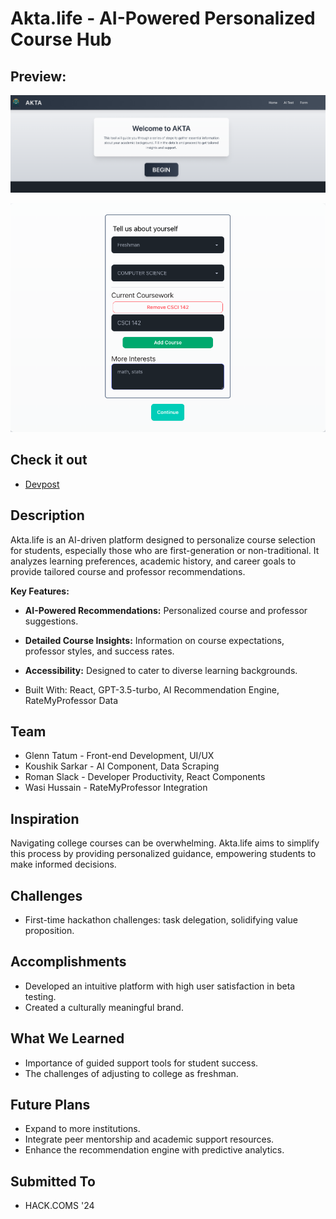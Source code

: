 # Akta.life - AI-Powered Personalized Course Hub

## Preview: 

![Akta Homepage](Akta-homepage.png)

![Akta Selection](Akta-selection.png)

## Check it out

* [Devpost](https://devpost.com/software/akta-life)

## Description

Akta.life is an AI-driven platform designed to personalize course selection for students, especially those who are first-generation or non-traditional. It analyzes learning preferences, academic history, and career goals to provide tailored course and professor recommendations.

**Key Features:**

* **AI-Powered Recommendations:** Personalized course and professor suggestions.
* **Detailed Course Insights:** Information on course expectations, professor styles, and success rates.
* **Accessibility:** Designed to cater to diverse learning backgrounds.

* Built With: React, GPT-3.5-turbo, AI Recommendation Engine, RateMyProfessor Data

## Team

* Glenn Tatum - Front-end Development, UI/UX
* Koushik Sarkar - AI Component, Data Scraping
* Roman Slack - Developer Productivity, React Components
* Wasi Hussain - RateMyProfessor Integration

## Inspiration

Navigating college courses can be overwhelming. Akta.life aims to simplify this process by providing personalized guidance, empowering students to make informed decisions.

## Challenges

* First-time hackathon challenges: task delegation, solidifying value proposition.

## Accomplishments

* Developed an intuitive platform with high user satisfaction in beta testing.
* Created a culturally meaningful brand.

## What We Learned

* Importance of guided support tools for student success.
* The challenges of adjusting to college as freshman.

## Future Plans

* Expand to more institutions.
* Integrate peer mentorship and academic support resources.
* Enhance the recommendation engine with predictive analytics.

## Submitted To

* HACK.COMS '24

